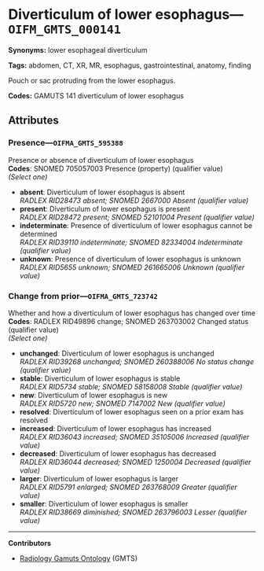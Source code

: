 # Diverticulum of lower esophagus—`OIFM_GMTS_000141`

**Synonyms:** lower esophageal diverticulum

**Tags:** abdomen, CT, XR, MR, esophagus, gastrointestinal, anatomy, finding

Pouch or sac protruding from the lower esophagus.

**Codes:** GAMUTS 141 diverticulum of lower esophagus

## Attributes

### Presence—`OIFMA_GMTS_595388`

Presence or absence of diverticulum of lower esophagus  
**Codes**: SNOMED 705057003 Presence (property) (qualifier value)  
*(Select one)*

- **absent**: Diverticulum of lower esophagus is absent  
_RADLEX RID28473 absent; SNOMED 2667000 Absent (qualifier value)_
- **present**: Diverticulum of lower esophagus is present  
_RADLEX RID28472 present; SNOMED 52101004 Present (qualifier value)_
- **indeterminate**: Presence of diverticulum of lower esophagus cannot be determined  
_RADLEX RID39110 indeterminate; SNOMED 82334004 Indeterminate (qualifier value)_
- **unknown**: Presence of diverticulum of lower esophagus is unknown  
_RADLEX RID5655 unknown; SNOMED 261665006 Unknown (qualifier value)_

### Change from prior—`OIFMA_GMTS_723742`

Whether and how a diverticulum of lower esophagus has changed over time  
**Codes**: RADLEX RID49896 change; SNOMED 263703002 Changed status (qualifier value)  
*(Select one)*

- **unchanged**: Diverticulum of lower esophagus is unchanged  
_RADLEX RID39268 unchanged; SNOMED 260388006 No status change (qualifier value)_
- **stable**: Diverticulum of lower esophagus is stable  
_RADLEX RID5734 stable; SNOMED 58158008 Stable (qualifier value)_
- **new**: Diverticulum of lower esophagus is new  
_RADLEX RID5720 new; SNOMED 7147002 New (qualifier value)_
- **resolved**: Diverticulum of lower esophagus seen on a prior exam has resolved  
- **increased**: Diverticulum of lower esophagus has increased  
_RADLEX RID36043 increased; SNOMED 35105006 Increased (qualifier value)_
- **decreased**: Diverticulum of lower esophagus has decreased  
_RADLEX RID36044 decreased; SNOMED 1250004 Decreased (qualifier value)_
- **larger**: Diverticulum of lower esophagus is larger  
_RADLEX RID5791 enlarged; SNOMED 263768009 Greater (qualifier value)_
- **smaller**: Diverticulum of lower esophagus is smaller  
_RADLEX RID38669 diminished; SNOMED 263796003 Lesser (qualifier value)_

---

**Contributors**

- [Radiology Gamuts Ontology](https://gamuts.net/) (GMTS)